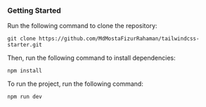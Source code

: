 ### Getting Started

Run the following command to clone the repository:

```
git clone https://github.com/MdMostaFizurRahaman/tailwindcss-starter.git
```

Then, run the following command to install dependencies:

```
npm install
```

To run the project, run the following command:

```
npm run dev
```
